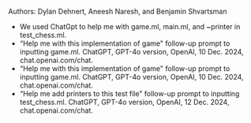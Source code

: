 Authors: Dylan Dehnert, Aneesh Naresh, and Benjamin Shvartsman

- We used ChatGpt to help me with game.ml, main.ml, and ~printer in test_chess.ml.
- “Help me with this implementation of game" follow-up prompt to inputting game.ml. ChatGPT, GPT-4o version, OpenAI, 10 Dec. 2024, chat.openai.com/chat.
- “Help me with this implementation of game" follow-up prompt to inputting game.ml. ChatGPT, GPT-4o version, OpenAI, 10 Dec. 2024, chat.openai.com/chat.
- “Help me add printers to this test file" follow-up prompt to inputting test_chess.ml. ChatGPT, GPT-4o version, OpenAI, 12 Dec. 2024, chat.openai.com/chat.
